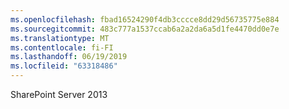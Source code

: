 ```yaml
---
ms.openlocfilehash: fbad16524290f4db3cccce8dd29d56735775e884
ms.sourcegitcommit: 483c777a1537ccab6a2a2da6a5d1fe4470dd0e7e
ms.translationtype: MT
ms.contentlocale: fi-FI
ms.lasthandoff: 06/19/2019
ms.locfileid: "63318486"
---
```

SharePoint Server 2013
